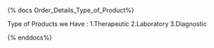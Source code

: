 {% docs Order_Details_Type_of_Product%}

Type of Products we Have :
 1.Therapeutic
 2.Laboratory
 3.Diagnostic

{% enddocs%}